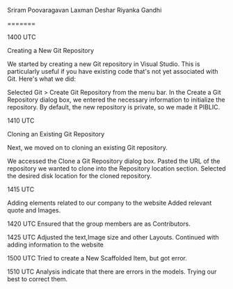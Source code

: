Sriram Poovaragavan
Laxman Deshar
Riyanka Gandhi

=======


1400 UTC

Creating a New Git Repository

We started by creating a new Git repository in Visual Studio. This is particularly useful if you have existing code that's not yet associated with Git. Here's what we did:

Selected Git > Create Git Repository from the menu bar.
In the Create a Git Repository dialog box, we entered the necessary information to initialize the repository.
By default, the new repository is private, so we made it PIBLIC. 


1410 UTC

Cloning an Existing Git Repository

Next, we moved on to cloning an existing Git repository. 

We accessed the Clone a Git Repository dialog box.
Pasted the URL of the repository we wanted to clone into the Repository location section.
Selected the desired disk location for the cloned repository.

1415 UTC

Adding elements related to our company to the website
Added relevant quote and Images.
 
 1420 UTC
Ensured that the group members are as Contributors.

1425 UTC
Adjusted the text,Image size and other Layouts.
Continued with adding information to the website

1500 UTC
Tried to create a New Scaffolded Item, but got error.

1510 UTC
Analysis indicate that there are errors in the models.
Trying our best to correct them.
